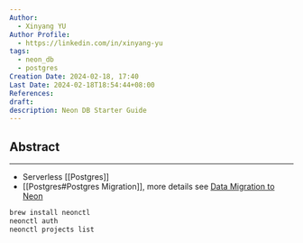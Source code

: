 ```yaml
---
Author:
  - Xinyang YU
Author Profile:
  - https://linkedin.com/in/xinyang-yu
tags:
  - neon_db
  - postgres
Creation Date: 2024-02-18, 17:40
Last Date: 2024-02-18T18:54:44+08:00
References: 
draft: 
description: Neon DB Starter Guide
---
```

## Abstract
---
- Serverless [[Postgres]]
- [[Postgres#Postgres Migration]], more details see [Data Migration to Neon](https://neon.tech/docs/import/import-intro)

```bash title="Neon_DB CLi Setup"
brew install neonctl
neonctl auth
neonctl projects list
```


